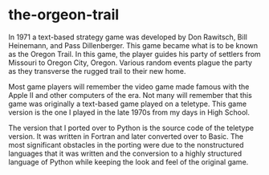 # the-orgeon-trail

In 1971 a text-based strategy game was developed by Don Rawitsch, Bill Heinemann, and Pass Dillenberger. This game became what is to be known as the Oregon Trail. In this game, the player guides his party of settlers from Missouri to Oregon City, Oregon. Various random events plague the party as they transverse the rugged trail to their new home.

Most game players will remember the video game made famous with the Apple II and other computers of the era. Not many will remember that this game was originally a text-based game played on a teletype. This game version is the one I played in the late 1970s from my days in High School.

The version that I ported over to Python is the source code of the teletype version. It was written in Fortran and later converted over to Basic. The most significant obstacles in the porting were due to the nonstructured languages that it was written and the conversion to a highly structured language of Python while keeping the look and feel of the original game.
